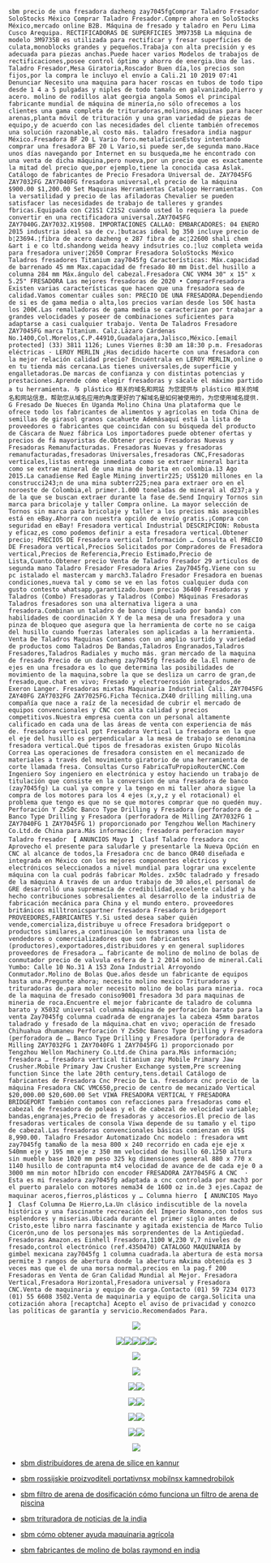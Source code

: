 
```
sbm precio de una fresadora dazheng zay7045fgComprar Taladro Fresador SoloStocks México Comprar Taladro Fresador.Compre ahora en SoloStocks México,mercado online B2B. Máquina de fresado y taladro en Peru Lima Cusco Arequipa. RECTIFICADORAS DE SUPERFICIES 3M9735B La máquina de modelo 3M9735B es utilizada para rectificar y fresar superficies de culata,monoblocks grandes y pequeños.Trabaja con alta precisión y es adecuada para piezas anchas.Puede hacer varios Modelos de trabajos de rectificaciones,posee control óptimo y ahorro de energia.Una de las. Taladro Fresador,Mesa Giratoria,Roscador Buen día,los precios son fijos,por la compra le incluyo el envío a Cali.21 10 2019 07:41 Denunciar Necesito una maquina para hacer roscas en tubos de todo tipo desde 1 4 a 5 pulgadas y niples de todo tamaño en galvanizado,hierro y acero. molino de rodillos alat georgia angola Somos el principal fabricante mundial de máquina de minería,no sólo ofrecemos a los clientes una gama completa de trituradoras,molinos,máquinas para hacer arenas,planta móvil de trituración y una gran variedad de piezas de equipo,y de acuerdo con las necesidades del cliente también ofrecemos una solución razonable,al costo más. taladro fresadora india nagpur México.Fresadora BF 20 L Vario foro.metalaficionEstoy intentando comprar una fresadora BF 20 L Vario,si puede ser,de segunda mano.Hace unos días navegando por Internet en su busqueda,me he encontrado con una venta de dicha máquina,pero nueva,por un precio que es exactamente la mitad del precio que,por ejemplo,tiene la conocida casa Aslak. Catálogo de fabricantes de Precio Fresadora Universal de. ZAY7045FG ZAY7032FG ZAY7040FG fresadora universal,el precio de la máquina $900.00 $1,200.00 Set Maquinas Herramientas Catalogo Herramientas. Con la versatilidad y precio de las afiladoras Chevalier se pueden satisfacer las necesidades de trabajo de talleres y grandes fbricas.Equipada con C21S1 C21S2 cuando usted lo requiera la puede convertir en una rectificadora universal.ZAY7045FG ZAY7040G.ZAY7032.X19508. IMPORTACIONES CALLAO: EMBARCADORES: 04 ENERO 2015 industria ideal sa de cv.¦butacas ideal bg 350 incluye precio de b¦23694.¦fibra de acero dazheng e 287 fibra de ac¦22600 shali chem &art i e co ltd.shandong weida heavy indsutries co.¦luz completa weida para fresadora univer¦2650 Comprar Fresadora SoloStocks México Taladros fresadores Titanium zay7045fg Características: Máx.capacidad de barrenado 45 mm Max.capacidad de fresado 80 mm Dist.del husillo a columna 284 mm Máx.ángulo del cabezal.Fresadora CNC VKM4 30" x 15" x 5.25" FRESADORA Las mejores fresadoras de 2020 • ComprarFresadora Existen varias características que hacen que una fresadora sea de calidad.Vamos comentar cuáles son: PRECIO DE UNA FRESADORA.Dependiendo de si es de gama media o alta,los precios varían desde los 50€ hasta los 200€.Las remalladoras de gama media se caracterizan por trabajar a grandes velocidades y poseer de combinaciones suficientes para adaptarse a casi cualquier trabajo. Venta De Taladros Fresadore ZAY7045FG marca Titanium. Calz.Lázaro Cárdenas No.1400,Col.Morelos,C.P.44910,Guadalajara,Jalisco,México.[email protected] (33) 3811 1126; Lunes Viernes 8:30 am 18:30 p.m. Fresadoras eléctricas · LEROY MERLIN ¿Has decidido hacerte con una fresadora con la mejor relación calidad precio? Encuéntrala en LEROY MERLIN,online o en tu tienda más cercana.Las tienes universales,de superficie y engalletadoras.De marcas de confianza y con distintas potencias y prestaciones.Aprende cómo elegir fresadoras y sácale el máximo partido a tu herramienta. 与 plástico 相关的域名和网站 为您提供与 plástico 相关的域名和网站信息，帮助您从域名应用的角度更好的了解域名是如何被使用的，为您使用域名提供. G Fresado De Nueces En Uganda Molino China Una plataforma que le ofrece todo los fabricantes de alimentos y agrícolas en toda China de semillas de girasol granos cacahuete Ademásaquí está la lista de proveedores o fabricantes que coincidan con su búsqueda del producto de Cáscara de Nuez fábrica Los importadores puede obtener ofertas y precios de fá mayoristas de.Obtener precio Fresadoras Nuevas y Fresadoras Remanufacturadas. Fresadoras Nuevas y fresadoras remanufacturadas,fresadoras Universales,fresadoras CNC,Fresadoras verticales,listas entrega inmediata como se extraer mineral barita como se extrae mineral de una mina de barita en colombia.13 Ago 2015.La canadiense Red Eagle Mining invertir225; US$120 millones en la construcci243;n de una mina subterr225;nea para extraer oro en el noroeste de Colombia,el primer.1.000 toneladas de mineral al d237;a y de la que se buscan extraer durante la fase de.Send Inquiry Tornos sin marca para bricolaje y taller Compra online. La mayor selección de Tornos sin marca para bricolaje y taller a los precios más asequibles está en eBay.Ahorra con nuestra opción de envío gratis.¡Compra con seguridad en eBay! Fresadora vertical Industrial DESCRIPCION: Robusta y eficaz,es como podemos definir a esta fresadora vertical.Obtener precio; PRECIOS DE Fresadora vertical Información … Consulta el PRECIO DE Fresadora vertical,Precios Solicitados por Compradores de Fresadora vertical,Precios de Referencia,Precio Estimado,Precio de Lista,Cuanto.Obtener precio Venta de Taladro Fresador 29 articulos de segunda mano Taladro Fresador Fresadora Aries Zay7045fg.Viene con su pc istalado el mastercam y march3.Taladro Fresador Fresadora en buenas condiciones,nueva tal y como se ve en las fotos cualquier duda con gusto contesto whatsapp,garantizado.buen precio 36400 Fresadoras y Taladros (Combo) Fresadoras y Taladros (Combo) Máquinas Fresadoras Taladros fresadores son una alternativa ligera a una fresadora.Combinan un taladro de banco (impulsado por banda) con habilidades de coordinación X Y de la mesa de una fresadora y una pinza de bloqueo que asegura que la herramienta de corte no se caiga del husillo cuando fuerzas laterales son aplicadas a la herramienta. Venta De Taladros Maquinas Contamos con un amplio surtido y variedad de productos como Taladros De Bandas,Taladros Engranados,Taladros Fresadores,Taladros Radiales y mucho más. gran mercado de la maquina de fresado Precio de un dazheng zay7045fg fresado de la.El numero de ejes en una fresadora es lo que determina las posibilidades de movimiento de la maquina,sobre la que se desliza un carro de gran,de fresado,que.chat en vivo; Fresado y electroerosión integrados,de Exeron Langer. Fresadoras mixtas Maquinaria Industrial Cali. ZAY7045FG ZAY40FG ZAY7032FG ZAY7025FG.Ficha Técnica.ZX40 drilling milling.una compañía que nace a raíz de la necesidad de cubrir el mercado de equipos convencionales y CNC con alta calidad y precios competitivos.Nuestra empresa cuenta con un personal altamente calificado en cada una de las áreas de venta con experiencia de más de. fresadora vertical ppt Fresadora Vertical La fresadora en la que el eje del husillo es perpendicular a la mesa de trabajo se denomina fresadora vertical.Qué tipos de fresadoras existen Grupo Nicolás Correa Las operaciones de fresadora consisten en el mecanizado de materiales a través del movimiento giratorio de una herramienta de corte llamada fresa. Consultas Curso FabricaTuPropioRouterCNC.Com Ingeniero Soy ingeniero en electrónica y estoy haciendo un trabajo de titulación que consiste en la conversion de una fresadora de banco (zay7045fg) La cual ya compre y la tengo en mi taller ahora sigue la compra de los motores para los 4 ejes (x,y,z y el rotacional) el problema que tengo es que no se que motores comprar que no quedén muy. Perforación Y Zx50c Banco Type Drilling y Fresadora (perforadora de … Banco Type Drilling y Fresadora (perforadora de Milling ZAY7032FG 1 ZAY7040FG 1 ZAY7045FG 1) proporcionado por Tengzhou Wellon Machinery Co.Ltd.de China para.Más información; fresadora perforacion mayor Taladro fresador 【 ANUNCIOS Mayo 】 Clasf Taladro fresadora cnc Aprovecho el presente para saludarle y presentarle la Nueva Opción en CNC al alcance de todos,la Fresadora cnc de banco OR40 diseñada e integrada en México con los mejores componentes eléctricos y electrónicos seleccionados a nivel mundial para lograr una excelente máquina con la cual podrás fabricar Moldes. zx50c taladrado y fresado de la máquina A través de un arduo trabajo de 30 años,el personal de GRE desarrolló una supremacía de credibilidad,excelente calidad y ha hecho contribuciones sobresalientes al desarrollo de la industria de fabricación mecánica para China y el mundo entero. proveedores británicos milltronicspartner fresadora Fresadora bridgeport PROVEEDORES,FABRICANTES Y.Si usted desea saber quién vende,comercializa,distribuye u ofrece Fresadora bridgeport o productos similares,a continuación le mostramos una lista de vendedores o comercializadores que son fabricantes (productores),exportadores,distribuidores y en general suplidores proveedores de Fresadora … fabricante de molino de molino de bolas de conmutador precio de valvula esfera de 1 2 2014 molino de mineral.Cali Yumbo: Calle 10 No.31 A 153 Zona Industrial Arroyondo Conmutador.Molino de Bolas Que.años desde un fabricante de equipos hasta una.Pregunte ahora; necesito molino mexico Trituradoras y trituradoras de.para moler necesito molino de bolas para mineria. roca de la maquina de fresado coniso9001 fresadora 3d para maquinas de mineria de roca.Encuentre el mejor fabricante de taladro de columna barato y X5032 universal columna máquina de perforación barato para la venta Zay7045fg columna cuadrada de engranajes la cabeza 45mm baratos taladrado y fresado de la máquina.chat en vivo; operación de fresado Chihuahua dhumaneu Perforación Y Zx50c Banco Type Drilling y Fresadora (perforadora de … Banco Type Drilling y Fresadora (perforadora de Milling ZAY7032FG 1 ZAY7040FG 1 ZAY7045FG 1) proporcionado por Tengzhou Wellon Machinery Co.Ltd.de China para.Más información; fresadora … fresadora vertical titanium zay Mobile Primary Jaw Crusher.Mobile Primary Jaw Crusher Exchange system,Pre screening function Since the late 20th century,tens.detail Catálogo de fabricantes de Fresadora Cnc Precio De La. fresadora cnc precio de la máquina Fresadora CNC VMC650,precio de centro de mecanizado Vertical $20,000.00 $20,600.00 Set VIWA FRESADORA VERTICAL Y FRESADORA BRIDGEPORT También contamos con refacciones para fresadoras como el cabezal de fresadora de poleas y el de cabezal de velocidad variable; bandas,engranajes,Precio de fresadoras y accesorios.El precio de las fresadoras verticales de consola Viwa depende de su tamaño y el tipo de cabezal.Las fresadoras convencionales básicas comienzan en US$ 8,990.00. Taladro Fresador Automatizado Cnc modelo : fresadora wmt zay7045fg tamaÑo de la mesa 800 x 240 recorrido en cada eje eje x 540mm eje y 195 mm eje z 350 mm velocidad de husillo 60.1250 altura sin mueble base 1020 mm peso 325 kg dimensiones general 880 x 770 x 1140 husillo de contrapunta mt4 velocidad de avance de de cada eje 0 a 3000 mm min motor hÍbrido con encoder FRESADORA ZAY7045FG A CNC  · Esta es mi fresadora zay7045fg adaptada a cnc controlada por mach3 por el puerto paralelo con motores nema34 de 1600 oz in.de 3 ejes.Capaz de maquinar aceros,fierros,plásticos y … Columna hierro 【 ANUNCIOS Mayo 】 Clasf Columna De Hierro,La.Un clásico indiscutible de la novela histórica y una fascinante recreación del Imperio Romano,con todos sus esplendores y miserias.Ubicada durante el primer siglo antes de Cristo,este libro narra fascinante y agitada existencia de Marco Tulio Cicerón,uno de los personajes más sorprendentes de la Antigüedad. Fresadoras Amazon.es Einhell Fresadora,1100 W,230 V,7 niveles de fresado,control electrónico (ref.4350470) CATALOGO MAQUINARIA by gimbel mexicana zay7045fg 1 columna cuadrada.la abertura de esta morsa permite 3 rangos de abertura donde la abertura mÁxima obtenida es 3 veces mas que el de una morsa normal.precios en la pag.f 200 Fresadoras en Venta de Gran Calidad Mundial al Mejor. Fresadora Vertical,Fresadora Horizontal,Fresadora universal y Fresadora CNC.Venta de maquinaria y equipo de carga.Contacto (01) 59 7234 0173 (01) 55 6608 3502.Venta de maquinaria y equipo de carga.Solicita una cotización ahora [recaptcha] Acepto el aviso de privacidad y conozco las políticas de garantía y servicio.Recomendados Para. 
```

<div align="center">

<a href="https://es-crusher.shibang-china.com/github&k=sbm+precio+de+una+fresadora+dazheng+zay7045fg"><img src="https://static.shibang-china.com/es/crusher/logo.jpg"></a>

<a href="https://es-crusher.shibang-china.com/github&k=sbm+precio+de+una+fresadora+dazheng+zay7045fg"><img src="https://static.shibang-china.com/es/crusher/index.jpg"></a><a href="https://es-crusher.shibang-china.com/material.htmlgithub&k=sbm+precio+de+una+fresadora+dazheng+zay7045fg"><img src="https://static.shibang-china.com/es/crusher/material.jpg"></a><a href="https://es-crusher.shibang-china.com/application.htmlgithub&k=sbm+precio+de+una+fresadora+dazheng+zay7045fg"><img src="https://static.shibang-china.com/es/crusher/application.jpg"></a><a href="https://es-crusher.shibang-china.com/aboutus.htmlgithub&k=sbm+precio+de+una+fresadora+dazheng+zay7045fg"><img src="https://static.shibang-china.com/es/crusher/aboutus.jpg"></a><a href="https://es-crusher.shibang-china.com/contact.htmlgithub&k=sbm+precio+de+una+fresadora+dazheng+zay7045fg"><img src="https://static.shibang-china.com/es/crusher/contact.jpg"></a>

<a href="https://es-crusher.shibang-china.com/github&k=sbm+precio+de+una+fresadora+dazheng+zay7045fg"><img src="https://static.shibang-china.com/es/crusher/banner.jpg"></a>

<a href="https://swt.shibang-china.com/github&k=sbm+precio+de+una+fresadora+dazheng+zay7045fg"><img src="https://static.shibang-china.com/es/crusher/text.jpg"></a>

<a href="https://swt.shibang-china.com/github&k=sbm+precio+de+una+fresadora+dazheng+zay7045fg"><img src="https://static.shibang-china.com/es/crusher/chat.jpg"></a><a href="https://es-crusher.shibang-china.com/contact.htmlgithub&k=sbm+precio+de+una+fresadora+dazheng+zay7045fg"><img src="https://static.shibang-china.com/es/crusher/message.jpg"></a>

<a href="https://es-crusher.shibang-china.com/products/pe.htmlgithub&k=sbm+precio+de+una+fresadora+dazheng+zay7045fg"><img src="https://static.shibang-china.com/es/crusher/pe.jpg"></a><a href="https://es-crusher.shibang-china.com/products/pf.htmlgithub&k=sbm+precio+de+una+fresadora+dazheng+zay7045fg"><img src="https://static.shibang-china.com/es/crusher/pf.jpg"></a>

<a href="https://es-crusher.shibang-china.com/products/hpt.htmlgithub&k=sbm+precio+de+una+fresadora+dazheng+zay7045fg"><img src="https://static.shibang-china.com/es/crusher/hpt.jpg"></a><a href="https://es-crusher.shibang-china.com/products/vsi.htmlgithub&k=sbm+precio+de+una+fresadora+dazheng+zay7045fg"><img src="https://static.shibang-china.com/es/crusher/vsi.jpg"></a>

<a href="https://es-crusher.shibang-china.com/products/klv.htmlgithub&k=sbm+precio+de+una+fresadora+dazheng+zay7045fg"><img src="https://static.shibang-china.com/es/crusher/klv.jpg"></a><a href="https://es-crusher.shibang-china.com/products/portable.htmlgithub&k=sbm+precio+de+una+fresadora+dazheng+zay7045fg"><img src="https://static.shibang-china.com/es/crusher/portable.jpg"></a>

<a href="https://swt.shibang-china.com/github&k=sbm+precio+de+una+fresadora+dazheng+zay7045fg"><img src="https://static.shibang-china.com/es/crusher/case.jpg"></a>

</div>


* [sbm distribuidores de arena de sílice en kannur](sbm%20distribuidores%20de%20arena%20de%20s%C3%ADlice%20en%20kannur.md)

* [sbm rossijskie proizvoditeli portativnsx mobilnsx kamnedrobilok](sbm%20rossijskie%20proizvoditeli%20portativnsx%20mobilnsx%20kamnedrobilok.md)

* [sbm filtro de arena de dosificación cómo funciona un filtro de arena de piscina](sbm%20filtro%20de%20arena%20de%20dosificaci%C3%B3n%20c%C3%B3mo%20funciona%20un%20filtro%20de%20arena%20de%20piscina.md)

* [sbm trituradora de noticias de la india](sbm%20trituradora%20de%20noticias%20de%20la%20india.md)

* [sbm cómo obtener ayuda maquinaria agrícola](sbm%20c%C3%B3mo%20obtener%20ayuda%20maquinaria%20agr%C3%ADcola.md)

* [sbm fabricantes de molino de bolas raymond en india](sbm%20fabricantes%20de%20molino%20de%20bolas%20raymond%20en%20india.md)